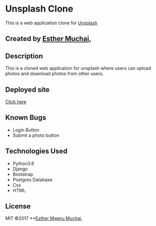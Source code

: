 # Unsplash Clone
This is a web application clone for [Unsplash](www.unsplash.com)

## Created by [Esther Muchai](https://github.com/mwerumuchai),

## Description
This is a cloned web application for unsplash where users can upload photos and download photos from other users.


## Deployed site
[Click here](https://unsplash-clone2.herokuapp.com/)


## Known Bugs
* Login Button
* Submit a photo button


## Technologies Used
* Python3.6 
* Django
* Bootstrap
* Postgres Database
* Css
* HTML

  
## License
MIT &copy;2017 **[Esther Mweru Muchai](https://github.com/mwerumuchai),
